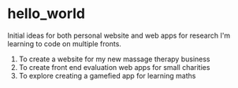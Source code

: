 # hello_world
Initial ideas for both personal website and web apps for research
I'm learning to code on multiple fronts.
  1. To create a website for my new massage therapy business
  2. To create front end evaluation web apps for small charities
  3. To explore creating a gamefied app for learning maths 
